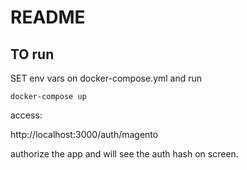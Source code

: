 # README

## TO run

SET env vars on docker-compose.yml and run

```
docker-compose up
```

access:

http://localhost:3000/auth/magento

authorize the app and will see the auth hash on screen.
